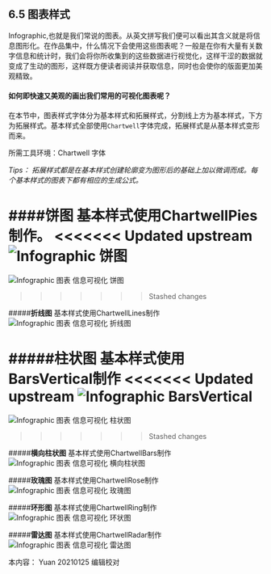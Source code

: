 ## 6.5 图表样式 ##

Infographic,也就是我们常说的图表。从英文拼写我们便可以看出其含义就是将信息图形化。在作品集中，什么情况下会使用这些图表呢？一般是在你有大量有关数字信息和统计时，我们会将你所收集到的这些数据进行视觉化，这样干涩的数据就变成了生动的图形，这样既方便读者阅读并获取信息，同时也会使你的版面更加美观精致。

#### 如何即快速又美观的画出我们常用的可视化图表呢？

在本节中，图表样式字体分为基本样式和拓展样式，分割线上方为基本样式，下方为拓展样式。基本样式全部使用`Chartwell`字体完成，拓展样式是从基本样式变形而来。

所需工具环境：Chartwell 字体



*Tips： 拓展样式都是在基本样式创建轮廓变为图形后的基础上加以微调而成。每个基本样式的图表下都有相应的生成公式。*


####**饼图**
基本样式使用ChartwellPies制作。
<<<<<<< Updated upstream
![Infographic 饼图](http://kitpic.makebi.net/2021/lk_15.jpg)
=======
![Infographic 图表 信息可视化 饼图](http://kitpic.makebi.net/2021/lk_15.jpg)
>>>>>>> Stashed changes

#####**折线图**
基本样式使用ChartwellLines制作
![Infographic 图表 信息可视化 折线图](http://kitpic.makebi.net/2021/lk_16.jpg)

#####**柱状图**
基本样式使用BarsVertical制作
<<<<<<< Updated upstream
![Infographic BarsVertical ](http://kitpic.makebi.net/2021/lk_17.jpg)
=======
![Infographic 图表 信息可视化 柱状图](http://kitpic.makebi.net/2021/lk_17.jpg)
>>>>>>> Stashed changes

#####**横向柱状图**
基本样式使用ChartwellBars制作
![Infographic 图表 信息可视化 横向柱状图](http://kitpic.makebi.net/2021/lk_18.jpg)

#####**玫瑰图**
基本样式使用ChartwellRose制作
![Infographic 图表 信息可视化 玫瑰图](http://kitpic.makebi.net/2021/lk_19.jpg)

#####**环形图**
基本样式使用ChartwellRing制作
![Infographic 图表 信息可视化 环状图](http://kitpic.makebi.net/2021/lk_20.jpg)

#####**雷达图**
基本样式使用ChartwellRadar制作
![Infographic 图表 信息可视化 雷达图](http://kitpic.makebi.net/2021/lk_21.jpg)

本内容：
Yuan 20210125 编辑校对
